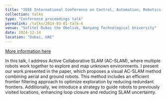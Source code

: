 ```yaml
---
title: "IEEE International Conference on Control, Automation, Robotics and Vision (ICARCV 2024) "
collection: talks
type: "Conference proceedings talk"
permalink: /talks/2014-03-01-talk-6
venue: "Sofitel Dubai the Obelisk, Nanyang Technological University"
date: 2024-12-14
location: "Dubai, UAE"
---
```

[More information here](https://icarcv2024.org/)

In this talk, I address Active Collaborative SLAM (AC-SLAM), where multiple robots work together to explore and map unknown environments. I present our work presented in the paper, which proposes a visual AC-SLAM method combining aerial and ground robots. This method includes an efficient frontier filtering approach to optimize exploration by reducing redundant frontiers. Additionally, we introduce a strategy to guide robots to previously visited locations, enhancing loop closure and reducing SLAM uncertainty.